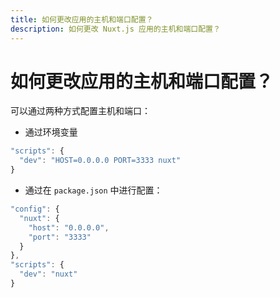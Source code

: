 ```yaml
---
title: 如何更改应用的主机和端口配置？
description: 如何更改 Nuxt.js 应用的主机和端口配置？
---
```


# 如何更改应用的主机和端口配置？

可以通过两种方式配置主机和端口：

- 通过环境变量
```js
"scripts": {
  "dev": "HOST=0.0.0.0 PORT=3333 nuxt"
}
```
- 通过在 `package.json` 中进行配置：
```js
"config": {
  "nuxt": {
    "host": "0.0.0.0",
    "port": "3333"
  }
},
"scripts": {
  "dev": "nuxt"
}
```
